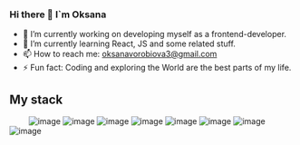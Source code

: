 ### Hi there 👋 I`m Oksana

- 🔭 I’m currently working on developing myself as a frontend-developer.
- 🌱 I’m currently learning React, JS and some related stuff.
- 📫 How to reach me: <a mailto="oksanavorobiova3@gmail.com">oksanavorobiova3@gmail.com</a>
- ⚡ Fun fact: Coding and exploring the World are the best parts of my life.

## My stack
<img width="30"><a href="https://user-images.githubusercontent.com/110984407/225449507-c22ce691-a436-468d-a8a2-eae071b088b1.png"></a></img>
![image](https://user-images.githubusercontent.com/110984407/225449533-22f885ab-aefa-4ca8-9cd8-8953728aa128.png)
![image](https://user-images.githubusercontent.com/110984407/225449350-aef543f7-313c-437f-98af-f83108a8e7e8.png)
![image](https://user-images.githubusercontent.com/110984407/225449403-0c9fcf11-e6c5-4a22-8b4d-2fb10440ac4f.png)
![image](https://user-images.githubusercontent.com/110984407/225449567-df46bacf-e7bd-4ce1-8778-74dea653a9d9.png)
![image](https://user-images.githubusercontent.com/110984407/225449592-3e7b3570-9656-428e-9f82-1f3dbfeca4e7.png)
![image](https://user-images.githubusercontent.com/110984407/225449629-f4189c05-90b2-4b74-a23f-dfcf72c394d9.png)
![image](https://user-images.githubusercontent.com/110984407/225449648-6ac5f4e7-33cf-4244-9744-bdeecdff2ca6.png)
![image](https://user-images.githubusercontent.com/110984407/225449667-f10f524e-3092-4912-8fb6-aba6eed4c02f.png)

